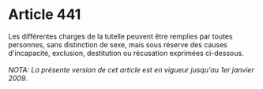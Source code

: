 # Article 441

Les différentes charges de la tutelle peuvent être remplies par toutes personnes, sans distinction de sexe, mais sous réserve des causes d'incapacité, exclusion, destitution ou récusation exprimées ci-dessous.<br/><br/><i>NOTA:  La présente version de cet article est en vigueur jusqu'au 1er janvier 2009.</i>